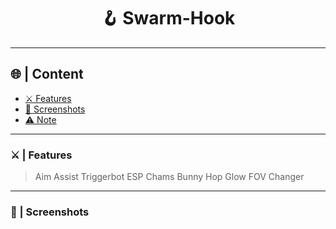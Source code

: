 <a id="top"></a>
<h1 align="center">
🪝 Swarm-Hook
</h1>

---

## 🌐 | Content

- [⚔️ Features](#features)
- [📸 Screenshots](#screenshot)
- [⚠️ Note](#note)

---

<a id="features"></a>

### ⚔️ | Features

> Aim Assist
> Triggerbot
> ESP
> Chams
> Bunny Hop
> Glow
> FOV Changer

---

<a id="screenshot"></a>

### 📸 | Screenshots

